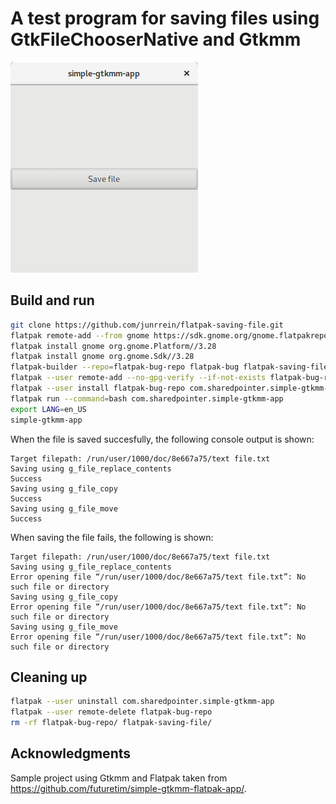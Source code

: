 # A test program for saving files using GtkFileChooserNative and Gtkmm

![Screenshot](screenshot.png)

## Build and run

```bash
git clone https://github.com/junrrein/flatpak-saving-file.git
flatpak remote-add --from gnome https://sdk.gnome.org/gnome.flatpakrepo
flatpak install gnome org.gnome.Platform//3.28
flatpak install gnome org.gnome.Sdk//3.28
flatpak-builder --repo=flatpak-bug-repo flatpak-bug flatpak-saving-file/com.sharedpointer.simple-gtkmm-app.json --force-clean
flatpak --user remote-add --no-gpg-verify --if-not-exists flatpak-bug-repo flatpak-bug-repo
flatpak --user install flatpak-bug-repo com.sharedpointer.simple-gtkmm-app
flatpak run --command=bash com.sharedpointer.simple-gtkmm-app
export LANG=en_US
simple-gtkmm-app
```

When the file is saved succesfully, the following console output is shown:

```
Target filepath: /run/user/1000/doc/8e667a75/text file.txt
Saving using g_file_replace_contents
Success
Saving using g_file_copy
Success
Saving using g_file_move
Success
```

When saving the file fails, the following is shown:

```
Target filepath: /run/user/1000/doc/8e667a75/text file.txt
Saving using g_file_replace_contents
Error opening file “/run/user/1000/doc/8e667a75/text file.txt”: No such file or directory
Saving using g_file_copy
Error opening file “/run/user/1000/doc/8e667a75/text file.txt”: No such file or directory
Saving using g_file_move
Error opening file “/run/user/1000/doc/8e667a75/text file.txt”: No such file or directory
```

## Cleaning up

```bash
flatpak --user uninstall com.sharedpointer.simple-gtkmm-app
flatpak --user remote-delete flatpak-bug-repo
rm -rf flatpak-bug-repo/ flatpak-saving-file/
```

## Acknowledgments

Sample project using Gtkmm and Flatpak taken from https://github.com/futuretim/simple-gtkmm-flatpak-app/.
